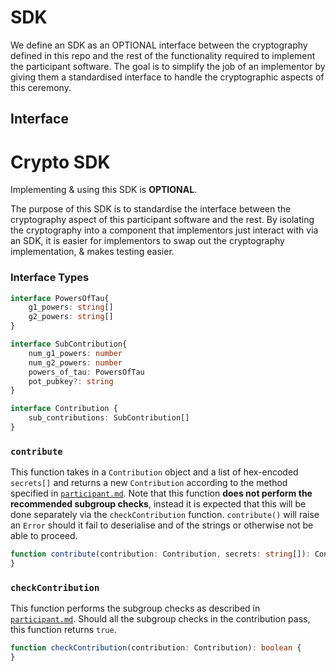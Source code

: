 # SDK

We define an SDK as an OPTIONAL interface between the cryptography defined in this repo and the rest of the functionality required to implement the participant software. The goal is to simplify the job of an implementor by giving them a standardised interface to handle the cryptographic aspects of this ceremony.

## Interface

### 

# Crypto SDK

Implementing & using this SDK is **OPTIONAL**.

The purpose of this SDK is to standardise the interface between the cryptography aspect of this participant software and the rest. By isolating the cryptography into a component that implementors just interact with via an SDK, it is easier for implementors to swap out the cryptography implementation, & makes testing easier.




### Interface Types

```typescript
interface PowersOfTau{
    g1_powers: string[]
    g2_powers: string[]
}
```

```typescript
interface SubContribution{
    num_g1_powers: number
    num_g2_powers: number
    powers_of_tau: PowersOfTau
    pot_pubkey?: string
}
```

```typescript
interface Contribution {
    sub_contributions: SubContribution[]
}
```

### `contribute`

This function takes in a `Contribution` object and a list of hex-encoded `secrets[]` and returns a new `Contribution` according to the method specified in [`participant.md`](./participant.md). Note that this function __does not perform the recommended subgroup checks__, instead it is expected that this will be done separately via the `checkContribution` function. `contribute()` will raise an `Error` should it fail to deserialise and of the strings or otherwise not be able to proceed.

```typescript
function contribute(contribution: Contribution, secrets: string[]): Contribution {
}
```

### `checkContribution`

This function performs the subgroup checks as described in [`participant.md`](./participant.md). Should all the subgroup checks in the contribution pass, this function returns `true`.

```typescript
function checkContribution(contribution: Contribution): boolean {
}
```
